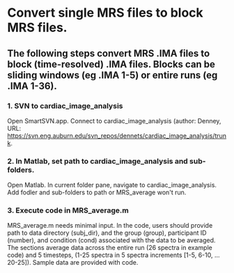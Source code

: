 # Convert single MRS files to block MRS files.

## The following steps convert MRS .IMA files to block (time-resolved) .IMA files. Blocks can be sliding windows (eg .IMA 1-5) or entire runs (eg .IMA 1-36).

### 1. SVN to cardiac_image_analysis
Open SmartSVN.app. Connect to cardiac_image_analysis (author: Denney, URL: https://svn.eng.auburn.edu/svn_repos/dennets/cardiac_image_analysis/trunk.

### 2. In Matlab, set path to cardiac_image_analysis and sub-folders.
Open Matlab. In current folder pane, navigate to cardiac_image_analysis. Add fodler and sub-folders to path or MRS_average won't run.

### 3. Execute code in MRS_average.m 
MRS_average.m needs minimal input. In the code, users should provide path to data directory (subj_dir), and the group (group), participant ID (number), and condition (cond) associated with the data to be averaged. The sections average data across the entire run (26 spectra in example code) and 5 timesteps, (1-25 spectra in 5 spectra increments [1-5, 6-10, ... 20-25]). Sample data are provided with code.
